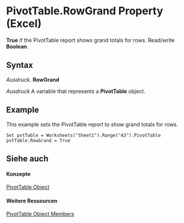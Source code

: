 
# PivotTable.RowGrand Property (Excel)

 **True** if the PivotTable report shows grand totals for rows. Read/write **Boolean**.


## Syntax

 _Ausdruck_. **RowGrand**

 _Ausdruck_ A variable that represents a **PivotTable** object.


## Example

This example sets the PivotTable report to show grand totals for rows.


```
Set pvtTable = Worksheets("Sheet1").Range("A3").PivotTable 
pvtTable.RowGrand = True
```


## Siehe auch


#### Konzepte


[PivotTable Object](a9c1d4a0-78a9-f9a6-6daf-91cb63e45842.md)
#### Weitere Ressourcen


[PivotTable Object Members](http://msdn.microsoft.com/library/8e8d1692-cf32-63c6-a1f6-54ddcc2a4964%28Office.15%29.aspx)